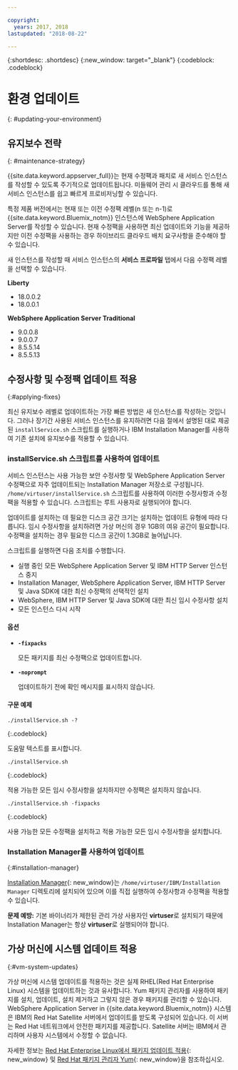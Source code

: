 ```yaml
---

copyright:
  years: 2017, 2018
lastupdated: "2018-08-22"

---
```


{:shortdesc: .shortdesc}
{:new_window: target="_blank"}
{:codeblock: .codeblock}

# 환경 업데이트
{: #updating-your-environment}

## 유지보수 전략
{: #maintenance-strategy}

{{site.data.keyword.appserver_full}}는 현재 수정팩과 패치로 새 서비스 인스턴스를 작성할 수 있도록 주기적으로 업데이트됩니다. 미들웨어 관리 시 클라우드를 통해 새 서비스 인스턴스를 쉽고 빠르게 프로비저닝할 수 있습니다.

특정 제품 버전에서는 현재 또는 이전 수정팩 레벨(n 또는 n-1)로 {{site.data.keyword.Bluemix_notm}} 인스턴스에 WebSphere Application Server를 작성할 수 있습니다. 현재 수정팩을 사용하면 최신 업데이트와 기능을 제공하지만 이전 수정팩을 사용하는 경우 하이브리드 클라우드 배치 요구사항을 준수해야 할 수 있습니다.

새 인스턴스를 작성할 때 서비스 인스턴스의 **서비스 프로파일** 탭에서 다음 수정팩 레벨을 선택할 수 있습니다.

**Liberty**
  * 18.0.0.2
  * 18.0.0.1

**WebSphere Application Server Traditional**
  * 9.0.0.8
  * 9.0.0.7
  * 8.5.5.14
  * 8.5.5.13

## 수정사항 및 수정팩 업데이트 적용
{:#applying-fixes}

최신 유지보수 레벨로 업데이트하는 가장 빠른 방법은 새 인스턴스를 작성하는 것입니다. 그러나 장기간 사용된 서비스 인스턴스를 유지하려면 다음 절에서 설명된 대로 제공된 `installService.sh` 스크립트를 실행하거나 IBM Installation Manager를 사용하여 기존 설치에 유지보수를 적용할 수 있습니다.

### installService.sh 스크립트를 사용하여 업데이트

서비스 인스턴스는 사용 가능한 보안 수정사항 및 WebSphere Application Server 수정팩으로 자주 업데이트되는 Installation Manager 저장소로 구성됩니다. `/home/virtuser/installService.sh` 스크립트를 사용하여 이러한 수정사항과 수정팩을 적용할 수 있습니다. 스크립트는 루트 사용자로 실행되어야 합니다.

업데이트를 설치하는 데 필요한 디스크 공간 크기는 설치하는 업데이트 유형에 따라 다릅니다. 임시 수정사항을 설치하려면 가상 머신의 경우 1GB의 여유 공간이 필요합니다. 수정팩을 설치하는 경우 필요한 디스크 공간이 1.3GB로 늘어납니다.

스크립트를 실행하면 다음 조치를 수행합니다.

* 실행 중인 모든 WebSphere Application Server 및 IBM HTTP Server 인스턴스 중지
* Installation Manager, WebSphere Application Server, IBM HTTP Server 및 Java SDK에 대한 최신 수정팩의 선택적인 설치
* WebSphere, IBM HTTP Server 및 Java SDK에 대한 최신 임시 수정사항 설치
* 모든 인스턴스 다시 시작

#### 옵션
* **`-fixpacks`**

    모든 패키지를 최신 수정팩으로 업데이트합니다.
* **`-noprompt`**

    업데이트하기 전에 확인 메시지를 표시하지 않습니다.

#### 구문 예제

```
./installService.sh -?
```
{:.codeblock}

도움말 텍스트를 표시합니다.


```
./installService.sh
```
{:.codeblock}

적용 가능한 모든 임시 수정사항을 설치하지만 수정팩은 설치하지 않습니다.


```
./installService.sh -fixpacks
```
{:.codeblock}

사용 가능한 모든 수정팩을 설치하고 적용 가능한 모든 임시 수정사항을 설치합니다.

### Installation Manager를 사용하여 업데이트
{:#installation-manager}

[Installation Manager](http://www.ibm.com/support/knowledgecenter/SSDV2W_1.8.3/com.ibm.cic.agent.ui.doc/helpindex_imic.html){: new_window}는 `/home/virtuser/IBM/Installation Manager` 디렉토리에 설치되어 있으며 이를 직접 실행하여 수정사항과 수정팩을 적용할 수 있습니다.

**문제 예방:** 기본 바이너리가 제한된 관리 가상 사용자인 **virtuser**로 설치되기 때문에 Installation Manager는 항상 **virtuser**로 실행되어야 합니다.

## 가상 머신에 시스템 업데이트 적용
{:#vm-system-updates}

가상 머신에 시스템 업데이트를 적용하는 것은 실제 RHEL(Red Hat Enterprise Linux) 시스템을 업데이트하는 것과 유사합니다. Yum 패키지 관리자를 사용하여 패키지를 설치, 업데이트, 설치 제거하고 그렇지 않은 경우 패키지를 관리할 수 있습니다. WebSphere Application Server in {{site.data.keyword.Bluemix_notm}} 시스템은 IBM의 Red Hat Satellite 서버에서 업데이트를 받도록 구성되어 있습니다. 이 서버는 Red Hat 네트워크에서 안전한 패키지를 제공합니다. Satellite 서버는 IBM에서 관리하며 사용자 시스템에서 수정할 수 없습니다.

자세한 정보는 [Red Hat Enterprise Linux에서 패키지 업데이트 적용](https://access.redhat.com/articles/11258#rhel6){: new_window} 및 [Red Hat 패키지 관리자 Yum](https://access.redhat.com/documentation/en-US/Red_Hat_Enterprise_Linux/6/html/Deployment_Guide/ch-yum.html){: new_window}을 참조하십시오.
